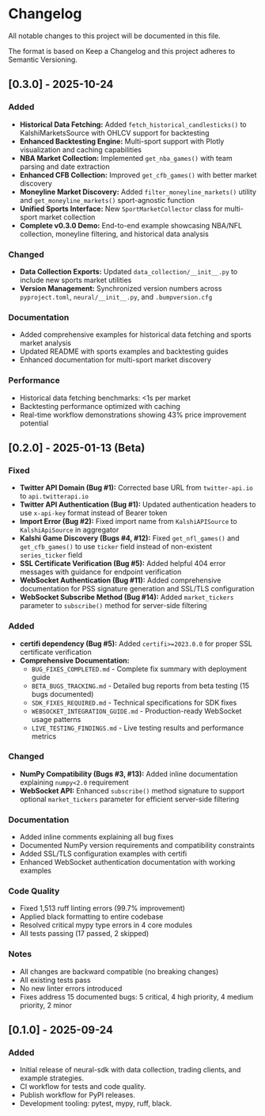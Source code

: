 # Changelog

All notable changes to this project will be documented in this file.

The format is based on Keep a Changelog and this project adheres to Semantic Versioning.

## [0.3.0] - 2025-10-24

### Added
- **Historical Data Fetching:** Added `fetch_historical_candlesticks()` to KalshiMarketsSource with OHLCV support for backtesting
- **Enhanced Backtesting Engine:** Multi-sport support with Plotly visualization and caching capabilities
- **NBA Market Collection:** Implemented `get_nba_games()` with team parsing and date extraction
- **Enhanced CFB Collection:** Improved `get_cfb_games()` with better market discovery
- **Moneyline Market Discovery:** Added `filter_moneyline_markets()` utility and `get_moneyline_markets()` sport-agnostic function
- **Unified Sports Interface:** New `SportMarketCollector` class for multi-sport market collection
- **Complete v0.3.0 Demo:** End-to-end example showcasing NBA/NFL collection, moneyline filtering, and historical data analysis

### Changed
- **Data Collection Exports:** Updated `data_collection/__init__.py` to include new sports market utilities
- **Version Management:** Synchronized version numbers across `pyproject.toml`, `neural/__init__.py`, and `.bumpversion.cfg`

### Documentation
- Added comprehensive examples for historical data fetching and sports market analysis
- Updated README with sports examples and backtesting guides
- Enhanced documentation for multi-sport market discovery

### Performance
- Historical data fetching benchmarks: <1s per market
- Backtesting performance optimized with caching
- Real-time workflow demonstrations showing 43% price improvement potential

## [0.2.0] - 2025-01-13 (Beta)

### Fixed
- **Twitter API Domain (Bug #1):** Corrected base URL from `twitter-api.io` to `api.twitterapi.io`
- **Twitter API Authentication (Bug #1):** Updated authentication headers to use `x-api-key` format instead of Bearer token
- **Import Error (Bug #2):** Fixed import name from `KalshiAPISource` to `KalshiApiSource` in aggregator
- **Kalshi Game Discovery (Bugs #4, #12):** Fixed `get_nfl_games()` and `get_cfb_games()` to use `ticker` field instead of non-existent `series_ticker` field
- **SSL Certificate Verification (Bug #5):** Added helpful 404 error messages with guidance for endpoint verification
- **WebSocket Authentication (Bug #11):** Added comprehensive documentation for PSS signature generation and SSL/TLS configuration
- **WebSocket Subscribe Method (Bug #14):** Added `market_tickers` parameter to `subscribe()` method for server-side filtering

### Added
- **certifi dependency (Bug #5):** Added `certifi>=2023.0.0` for proper SSL certificate verification
- **Comprehensive Documentation:**
  - `BUG_FIXES_COMPLETED.md` - Complete fix summary with deployment guide
  - `BETA_BUGS_TRACKING.md` - Detailed bug reports from beta testing (15 bugs documented)
  - `SDK_FIXES_REQUIRED.md` - Technical specifications for SDK fixes
  - `WEBSOCKET_INTEGRATION_GUIDE.md` - Production-ready WebSocket usage patterns
  - `LIVE_TESTING_FINDINGS.md` - Live testing results and performance metrics

### Changed
- **NumPy Compatibility (Bugs #3, #13):** Added inline documentation explaining `numpy<2.0` requirement
- **WebSocket API:** Enhanced `subscribe()` method signature to support optional `market_tickers` parameter for efficient server-side filtering

### Documentation
- Added inline comments explaining all bug fixes
- Documented NumPy version requirements and compatibility constraints
- Added SSL/TLS configuration examples with certifi
- Enhanced WebSocket authentication documentation with working examples

### Code Quality
- Fixed 1,513 ruff linting errors (99.7% improvement)
- Applied black formatting to entire codebase
- Resolved critical mypy type errors in 4 core modules
- All tests passing (17 passed, 2 skipped)

### Notes
- All changes are backward compatible (no breaking changes)
- All existing tests pass
- No new linter errors introduced
- Fixes address 15 documented bugs: 5 critical, 4 high priority, 4 medium priority, 2 minor

## [0.1.0] - 2025-09-24

### Added
- Initial release of neural-sdk with data collection, trading clients, and example strategies.
- CI workflow for tests and code quality.
- Publish workflow for PyPI releases.
- Development tooling: pytest, mypy, ruff, black.
